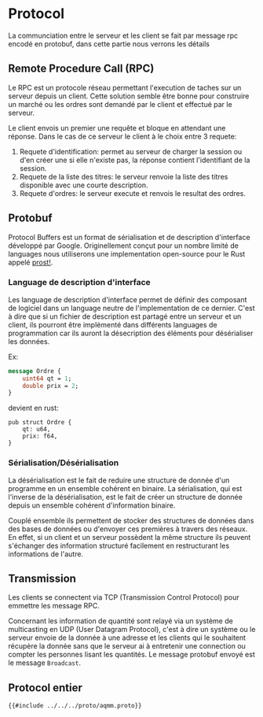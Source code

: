 # Protocol

La communciation entre le serveur et les client se fait par message rpc encodé en protobuf, dans
cette partie nous verrons les détails

## Remote Procedure Call (RPC)

Le RPC est un protocole réseau permettant l'execution de taches sur un serveur depuis un client.
Cette solution semble être bonne pour construire un marché ou les ordres sont demandé par le client
et effectué par le serveur.

Le client envois un premier une requête et bloque en attendant une réponse. Dans le cas de ce
serveur le client à le choix entre 3 requete:

1. Requete d'identification: permet au serveur de charger la session ou d'en créer une si elle
   n'existe pas, la réponse contient l'identifiant de la session.
2. Requete de la liste des titres: le serveur renvoie la liste des titres disponible avec une courte
   description.
3. Requete d'ordres: le serveur execute et renvois le resultat des ordres.

## Protobuf

Protocol Buffers est un format de sérialisation et de description d'interface développé par Google.
Originellement conçut pour un nombre limité de languages nous utiliserons une implementation
open-source pour le Rust appelé [prost!](https://docs.rs/prost/0.6.1/prost/).

### Language de description d'interface

Les language de description d'interface permet de définir des composant de logiciel dans un language
neutre de l'implementation de ce dernier. C'est à dire que si un fichier de description est partagé
entre un serveur et un client, ils pourront être implémenté dans différents languages de
programmation car ils auront la désecription des éléments pour désérialiser les données.

Ex:

```protobuf
message Ordre {
	uint64 qt = 1;
	double prix = 2;
}
```

devient en rust:

```rust, ignore
pub struct Ordre {
	qt: u64,
	prix: f64,
}
```

### Sérialisation/Désérialisation

La désérialisation est le fait de reduire une structure de donnée d'un programme en un ensemble
cohérent en binaire. La sérialisation, qui est l'inverse de la désérialisation, est le fait de créer
un structure de donnée depuis un ensemble cohérent d'information binaire.

Couplé ensemble ils permettent de stocker des structures de données dans des bases de données ou
d'envoyer ces premières à travers des réseaux. En effet, si un client et un serveur possèdent la
même structure ils peuvent s'échanger des information structuré facilement en restructurant les
informations de l'autre.

## Transmission

Les clients se connectent via TCP (Transmission Control Protocol) pour emmettre les message RPC.

Concernant les information de quantité sont relayé via un système de multicasting en UDP (User
Datagram Protocol), c'est à dire un système ou le serveur envoie de la donnée à une adresse et les
clients qui le souhaitent récupère la donnée sans que le serveur ai à entretenir une connection ou
compter les personnes lisant les quantités. Le message protobuf envoyé est le message `Broadcast`.

## Protocol entier

```proto
{{#include ../../../proto/aqmm.proto}}
```

